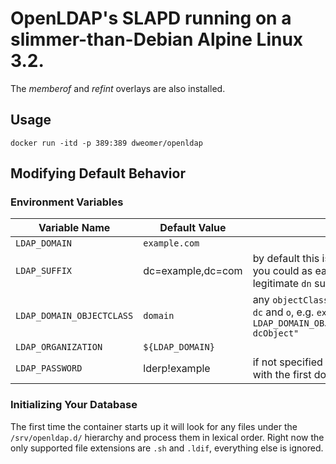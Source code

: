 # OpenLDAP's SLAPD running on a slimmer-than-Debian Alpine Linux 3.2.
The _memberof_ and _refint_ overlays are also installed.

## Usage
```
docker run -itd -p 389:389 dweomer/openldap
```

## Modifying Default Behavior
### Environment Variables
Variable Name | Default Value | Notes
------------- | ------------- | -----
`LDAP_DOMAIN` | `example.com` |
`LDAP_SUFFIX` | dc=example,dc=com | by default this is generated from `${LDAP_DOMAIN}` but you could as easily pass `o=example.com` or any other legitimate `dn` supported by the `objectClass`
`LDAP_DOMAIN_OBJECTCLASS` | `domain` | any `objectClass` or combination thereof that supports `dc` and `o`, e.g. `export LDAP_DOMAIN_OBJECTCLASS="organization\nobjectClass: dcObject"`
`LDAP_ORGANIZATION` | `${LDAP_DOMAIN}` |
`LDAP_PASSWORD` | lderp!example | if not specified this is the string 'lderp!' concatenated with the first domain component from `${LDAP_DOMAIN}`

### Initializing Your Database
The first time the container starts up it will look for any files under the `/srv/openldap.d/` hierarchy and process them in lexical order.
Right now the only supported file extensions are `.sh` and `.ldif`, everything else is ignored. 
